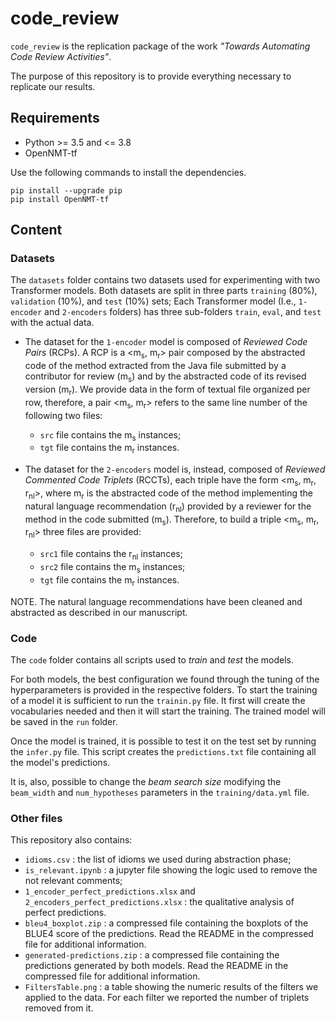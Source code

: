 # code_review

`code_review` is the replication package of the work *"Towards Automating Code Review Activities"*.

The purpose of this repository is to provide everything necessary to replicate our results.

## Requirements

- Python >= 3.5 and <= 3.8
- OpenNMT-tf

Use the following commands to install the dependencies. 

```
pip install --upgrade pip
pip install OpenNMT-tf
```

## Content

### Datasets

The `datasets` folder contains two datasets used for experimenting with two Transformer models. Both datasets are split in three parts `training` (80%), `validation` (10%), and `test` (10%) sets;
Each Transformer model (I.e., `1-encoder` and `2-encoders` folders) has three sub-folders `train`, `eval`, and `test` with the actual data.  

 - The dataset for the `1-encoder` model is composed of *Reviewed Code Pairs* (RCPs). A RCP is a <m<sub>s</sub>, m<sub>r</sub>> pair composed by the abstracted code of the method extracted from the Java file submitted by a contributor for review (m<sub>s</sub>) and by the abstracted code of its revised version (m<sub>r</sub>).
 We provide data in the form of textual file organized per row, therefore, a pair <m<sub>s</sub>, m<sub>r</sub>> refers to the same line number of the following two files:   
    - `src` file contains the m<sub>s</sub> instances; 
    - `tgt` file contains the m<sub>r</sub> instances.
  
 - The dataset for the `2-encoders` model is, instead, composed of *Reviewed Commented Code Triplets* (RCCTs), each triple have the form <m<sub>s</sub>, m<sub>r</sub>, r<sub>nl</sub>>, where m<sub>r</sub> is the abstracted code of the method implementing the natural language recommendation (r<sub>nl</sub>) provided by a reviewer for the method in the code submitted (m<sub>s</sub>).
 Therefore, to build a triple <m<sub>s</sub>, m<sub>r</sub>, r<sub>nl</sub>> three files are provided:
    - `src1` file contains the r<sub>nl</sub> instances;
    - `src2` file contains the m<sub>s</sub> instances;
    - `tgt` file contains the m<sub>r</sub> instances.
  
NOTE. The natural language recommendations have been cleaned and abstracted as described in our manuscript.
  
### Code

The `code` folder contains all scripts used to *train* and *test* the models.

For both models, the best configuration we found through the tuning of the hyperparameters is provided in the respective folders. To start the training of a model it is sufficient to run the `trainin.py` file. It first will create the vocabularies needed and then it will start the training. The trained model will be saved in the `run` folder.

Once the model is trained, it is possible to test it on the test set by running the `infer.py` file. This script creates the `predictions.txt` file containing all the model's predictions.

It is, also, possible to change the *beam search size* modifying the `beam_width` and `num_hypotheses` parameters in the `training/data.yml` file.

### Other files

This repository also contains:

  - `idioms.csv` : the list of idioms we used during abstraction phase;
  - `is_relevant.ipynb` : a jupyter file showing the logic used to remove the not relevant comments;
  - `1_encoder_perfect_predictions.xlsx` and `2_encoders_perfect_predictions.xlsx` : the qualitative analysis of perfect predictions.
  - `bleu4_boxplot.zip` : a compressed file containing the boxplots of the BLUE4 score of the predictions. Read the README in the compressed file for additional information.
  - `generated-predictions.zip` : a compressed file containing the predictions generated by both models. Read the README in the compressed file for additional information.
  - `FiltersTable.png` : a table showing the numeric results of the filters we applied to the data. For each filter we reported the number of triplets removed from it.
